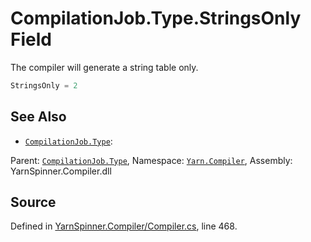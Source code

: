# CompilationJob.Type.StringsOnly Field
The compiler will generate a string table
only.

```csharp
StringsOnly = 2
```



## See Also
* [`CompilationJob.Type`](/api/csharp/yarn.compiler/compilationjob.type.md): 
<div class="class-metadata">

Parent: [`CompilationJob.Type`](/api/csharp/yarn.compiler/compilationjob.type.md), Namespace: [`Yarn.Compiler`](/api/csharp/yarn.compiler/README.md), Assembly: YarnSpinner.Compiler.dll
</div>

## Source
Defined in [YarnSpinner.Compiler/Compiler.cs](https://github.com/YarnSpinnerTool/YarnSpinner//blob/develop/YarnSpinner.Compiler/Compiler.cs#L468), line 468.
